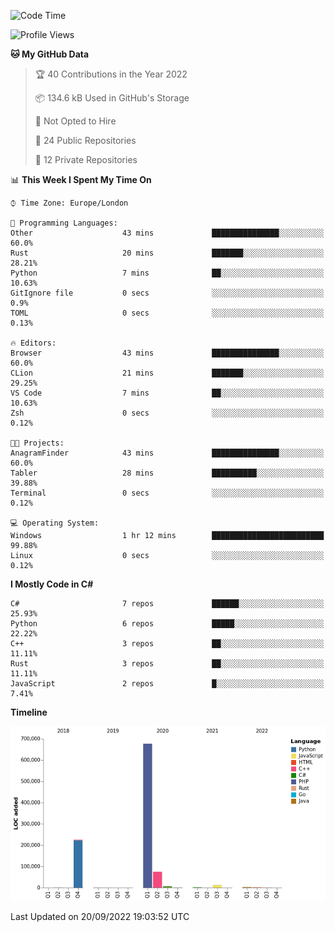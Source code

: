 <!--START_SECTION:waka-->
![Code Time](http://img.shields.io/badge/Code%20Time-230%20hrs%2054%20mins-blue)

![Profile Views](http://img.shields.io/badge/Profile%20Views-12-blue)

**🐱 My GitHub Data** 

> 🏆 40 Contributions in the Year 2022
 > 
> 📦 134.6 kB Used in GitHub's Storage 
 > 
> 🚫 Not Opted to Hire
 > 
> 📜 24 Public Repositories 
 > 
> 🔑 12 Private Repositories  
 > 
📊 **This Week I Spent My Time On** 

```text
⌚︎ Time Zone: Europe/London

💬 Programming Languages: 
Other                    43 mins             ███████████████░░░░░░░░░░   60.0% 
Rust                     20 mins             ███████░░░░░░░░░░░░░░░░░░   28.21% 
Python                   7 mins              ██░░░░░░░░░░░░░░░░░░░░░░░   10.63% 
GitIgnore file           0 secs              ░░░░░░░░░░░░░░░░░░░░░░░░░   0.9% 
TOML                     0 secs              ░░░░░░░░░░░░░░░░░░░░░░░░░   0.13%

🔥 Editors: 
Browser                  43 mins             ███████████████░░░░░░░░░░   60.0% 
CLion                    21 mins             ███████░░░░░░░░░░░░░░░░░░   29.25% 
VS Code                  7 mins              ██░░░░░░░░░░░░░░░░░░░░░░░   10.63% 
Zsh                      0 secs              ░░░░░░░░░░░░░░░░░░░░░░░░░   0.12%

🐱‍💻 Projects: 
AnagramFinder            43 mins             ███████████████░░░░░░░░░░   60.0% 
Tabler                   28 mins             ██████████░░░░░░░░░░░░░░░   39.88% 
Terminal                 0 secs              ░░░░░░░░░░░░░░░░░░░░░░░░░   0.12%

💻 Operating System: 
Windows                  1 hr 12 mins        █████████████████████████   99.88% 
Linux                    0 secs              ░░░░░░░░░░░░░░░░░░░░░░░░░   0.12%

```

**I Mostly Code in C#** 

```text
C#                       7 repos             ██████░░░░░░░░░░░░░░░░░░░   25.93% 
Python                   6 repos             █████░░░░░░░░░░░░░░░░░░░░   22.22% 
C++                      3 repos             ██░░░░░░░░░░░░░░░░░░░░░░░   11.11% 
Rust                     3 repos             ██░░░░░░░░░░░░░░░░░░░░░░░   11.11% 
JavaScript               2 repos             █░░░░░░░░░░░░░░░░░░░░░░░░   7.41%

```


**Timeline**

![Chart not found](https://raw.githubusercontent.com/Jirubizu/Jirubizu/master/charts/bar_graph.png) 


 Last Updated on 20/09/2022 19:03:52 UTC
<!--END_SECTION:waka-->